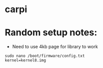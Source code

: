 # carpi

# Random setup notes:
- Need to use 4kb page for library to work
```
sudo nano /boot/firmware/config.txt
kernel=kernel8.img
```